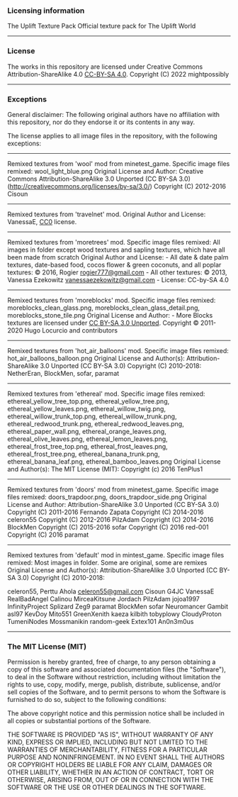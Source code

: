 ### Licensing information
The Uplift Texture Pack
Official texture pack for The Uplift World

---

### License
The works in this repository are licensed under Creative Commons Attribution-ShareAlike 4.0 [CC-BY-SA 4.0](http://creativecommons.org/licenses/by-sa/4.0). Copyright (C) 2022 mightpossibly




---

### Exceptions
General disclaimer: The following original authors have no affiliation with this repository, nor do they endorse it or its contents in any way.

The license applies to all image files in the repository, with the following exceptions:

---

Remixed textures from 'wool' mod from minetest_game.
Specific image files remixed: wool_light_blue.png
Original License and Author: Creative Commons Attribution-ShareAlike 3.0 Unported (CC BY-SA 3.0) (http://creativecommons.org/licenses/by-sa/3.0/)
Copyright (C) 2012-2016 Cisoun 

---

Remixed textures from 'travelnet' mod.
Original Author and License: VanessaE, [CC0](https://creativecommons.org/publicdomain/zero/1.0/) license.

---

Remixed textures from 'moretrees' mod.
Specific image files remixed: All images in folder except wood textures and sapling textures, which have all been made from scratch
Original Author and License: 
	- All date & date palm textures, date-based food, cocos flower & green coconuts,
and all poplar textures: © 2016, Rogier <rogier777@gmail.com>
	- All other textures: © 2013, Vanessa Ezekowitz <vanessaezekowitz@gmail.com>
	- License:  CC-by-SA 4.0

---

Remixed textures from 'moreblocks' mod.
Specific image files remixed: moreblocks_clean_glass.png, moreblocks_clean_glass_detail.png, moreblocks_stone_tile.png
Original License and Author: - More Blocks textures are licensed under
  [CC BY-SA 3.0 Unported](https://creativecommons.org/licenses/by-sa/3.0/). Copyright © 2011-2020 Hugo Locurcio and contributors

---

Remixed textures from 'hot_air_balloons' mod.
Specific image files remixed: hot_air_balloons_balloon.png
Original License and Author(s): Attribution-ShareAlike 3.0 Unported (CC BY-SA 3.0) Copyright (C) 2010-2018: NetherEran, BlockMen, sofar, paramat

---

Remixed textures from 'ethereal' mod.
Specific image files remixed: ethereal_yellow_tree_top.png, ethereal_yellow_tree.png, ethereal_yellow_leaves.png, ethereal_willow_twig.png, ethereal_willow_trunk_top.png, ethereal_willow_trunk.png, ethereal_redwood_trunk.png, ethereal_redwood_leaves.png, ethereal_paper_wall.png, ethereal_orange_leaves.png, ethereal_olive_leaves.png, ethereal_lemon_leaves.png, ethereal_frost_tree_top.png, ethereal_frost_leaves.png, ethereal_frost_tree.png, ethereal_banana_trunk.png, ethereal_banana_leaf.png, ethereal_bamboo_leaves.png
Original License and Author(s): The MIT License (MIT): Copyright (c) 2016 TenPlus1

---

Remixed textures from 'doors' mod from minetest_game.
Specific image files remixed: doors_trapdoor.png, doors_trapdoor_side.png
Original License and Author: Attribution-ShareAlike 3.0 Unported (CC BY-SA 3.0)
Copyright (C) 2011-2016 Fernando Zapata
Copyright (C) 2014-2016 celeron55
Copyright (C) 2012-2016 PilzAdam
Copyright (C) 2014-2016 BlockMen
Copyright (C) 2015-2016 sofar
Copyright (C) 2016 red-001
Copyright (C) 2016 paramat

---

Remixed textures from 'default' mod in mintest_game.
Specific image files remixed: Most images in folder. Some are original, some are remixes
Original License and Author(s): Attribution-ShareAlike 3.0 Unported (CC BY-SA 3.0)
Copyright (C) 2010-2018:

  celeron55, Perttu Ahola <celeron55@gmail.com>
  Cisoun
  G4JC
  VanessaE
  RealBadAngel
  Calinou
  MirceaKitsune
  Jordach
  PilzAdam
  jojoa1997
  InfinityProject
  Splizard
  Zeg9
  paramat
  BlockMen
  sofar
  Neuromancer
  Gambit
  asl97
  KevDoy
  Mito551
  GreenXenith
  kaeza
  kilbith
  tobyplowy
  CloudyProton
  TumeniNodes
  Mossmanikin
  random-geek
  Extex101
  An0n3m0us

---

### The MIT License (MIT)

Permission is hereby granted, free of charge, to any person obtaining a copy
of this software and associated documentation files (the "Software"), to deal
in the Software without restriction, including without limitation the rights
to use, copy, modify, merge, publish, distribute, sublicense, and/or sell
copies of the Software, and to permit persons to whom the Software is
furnished to do so, subject to the following conditions:

The above copyright notice and this permission notice shall be included in all
copies or substantial portions of the Software.

THE SOFTWARE IS PROVIDED "AS IS", WITHOUT WARRANTY OF ANY KIND, EXPRESS OR
IMPLIED, INCLUDING BUT NOT LIMITED TO THE WARRANTIES OF MERCHANTABILITY,
FITNESS FOR A PARTICULAR PURPOSE AND NONINFRINGEMENT. IN NO EVENT SHALL THE
AUTHORS OR COPYRIGHT HOLDERS BE LIABLE FOR ANY CLAIM, DAMAGES OR OTHER
LIABILITY, WHETHER IN AN ACTION OF CONTRACT, TORT OR OTHERWISE, ARISING FROM,
OUT OF OR IN CONNECTION WITH THE SOFTWARE OR THE USE OR OTHER DEALINGS IN THE
SOFTWARE.
